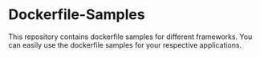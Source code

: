 # Dockerfile-Samples
This repository contains dockerfile samples for different frameworks. You can easily use the dockerfile samples for your respective applications. 
